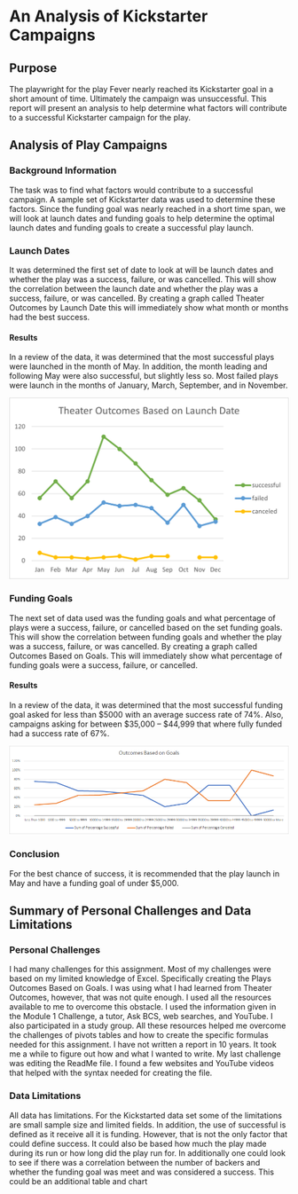 # An Analysis of Kickstarter Campaigns

## Purpose 

The playwright for the play Fever nearly reached its Kickstarter goal in a short amount of time. Ultimately the campaign was unsuccessful. This report will present an analysis to help determine what factors will contribute to a successful Kickstarter campaign for the play.

## Analysis of Play Campaigns

### Background Information

The task was to find what factors would contribute to a successful campaign. A sample set of Kickstarter data was used to determine these factors. Since the funding goal was nearly reached in a short time span, we will look at launch dates and funding goals to help determine the optimal launch dates and funding goals to create a successful play launch.

### Launch Dates

It was determined the first set of date to look at will be launch dates and whether the play was a success, failure, or was cancelled. This will show the correlation between the launch date and whether the play was a success, failure, or was cancelled. By creating a graph called Theater Outcomes by Launch Date this will immediately show what month or months had the best success. 

#### Results

In a review of the data, it was determined that the most successful plays were launched in the month of May. In addition, the month leading and following May were also successful, but slightly less so. Most failed plays were launch in the months of January, March, September, and in November. 

![alt text](https://github.com/dbrashears63/Kickstarter-Analysis/blob/main/Theater_Outcomes_vs_Launch.png)




### Funding Goals

The next set of data used was the funding goals and what percentage of plays were a success, failure, or cancelled based on the set funding goals. This will show the correlation between funding goals and whether the play was a success, failure, or was cancelled. By creating a graph called Outcomes Based on Goals. This will immediately show what percentage of funding goals were a success, failure, or cancelled.

#### Results 

In a review of the data, it was determined that the most successful funding goal asked for less than $5000 with an average success rate of 74%. Also, campaigns asking for between $35,000 – $44,999 that where fully funded had a success rate of 67%.

![alt text](https://github.com/dbrashears63/Kickstarter-Analysis/blob/main/Outcomes_vs_Goals.png)

### Conclusion

For the best chance of success, it is recommended that the play launch in May and have a funding goal of under $5,000. 

## Summary of Personal Challenges and Data Limitations

### Personal Challenges

I had many challenges for this assignment. Most of my challenges were based on my limited knowledge of Excel. Specifically creating the Plays Outcomes Based on Goals. I was using what I had learned from Theater Outcomes, however, that was not quite enough. I used all the resources available to me to overcome this obstacle. I used the information given in the Module 1 Challenge, a tutor, Ask BCS, web searches, and YouTube. I also participated in a study group. All these resources helped me overcome the challenges of pivots tables and how to create the specific formulas needed for this assignment. I have not written a report in 10 years. It took me a while to figure out how and what I wanted to write. My last challenge was editing the ReadMe file. I found a few websites and YouTube videos that helped with the syntax needed for creating the file. 


### Data Limitations

All data has limitations. For the Kickstarted data set some of the limitations are small sample size and limited fields. In addition, the use of successful is defined as it receive all it is funding. However, that is not the only factor that could define success. It could also be based how much the play made during its run or how long did the play run for. 
In additionally one could look to see if there was a correlation between the number of backers and whether the funding goal was meet and was considered a success. This could be an additional table and chart

